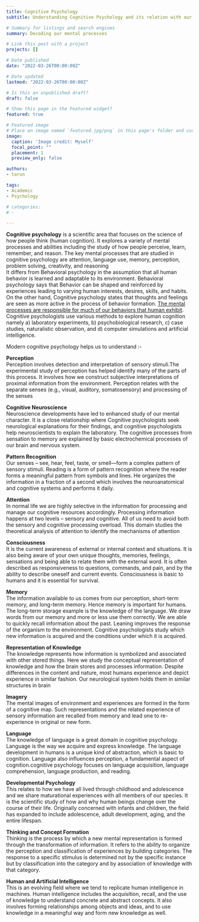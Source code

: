 ```yaml
---
title: Cognitive Psychology 
subtitle: Understanding Cognitive Psychology and its relation with our Daily lives

# Summary for listings and search engines
summary: Decoding our mental processes

# Link this post with a project
projects: []

# Date published
date: "2022-03-26T00:00:00Z"

# Date updated
lastmod: "2022-03-26T00:00:00Z"

# Is this an unpublished draft?
draft: false

# Show this page in the Featured widget?
featured: true

# Featured image
# Place an image named `featured.jpg/png` in this page's folder and customize its options here.
image:
  caption: 'Image credit: Myself'
  focal_point: ""
  placement: 1
  preview_only: false

authors:
- tarun

tags:
- Academic
- Psychology

# categories:
# - 

---
```

<b>Cognitive psychology</b> is a scientific area that focuses on the science of how people think (human cognition). It explores a variety of mental processes and abilities including the study of how people perceive, learn, remember, and reason. The key mental processes that are studied in cognitive psychology are attention, language use, memory, perception, problem solving, creativity, and reasoning <br>
It differs from Behavioral psychology in the assumption that all human behavior is learned and adaptable to its environment. Behavioral psychology says that Behavior can be shaped and reinforced by experiences leading to varying human interests, desires, skills, and habits.
On the other hand, Cognitive psychology states that thoughts and feelings are seen as more active in the process of behavior formation. <u>The mental processes are responsible for much of our behaviors that human exhibit</u>.
Cognitive psychologists use various methods to explore human cognition namely a) laboratory experiments, b) psychobiological research, c) case studies, naturalistic observation, and d) computer simulations and artificial intelligence.


Modern cognitive psychology helps us to understand :-

<b>Perception</b> <br>
Perception involves detection and interpretation of sensory stimuli.The experimental study of perception has helped identify many of the parts of this process. It involves how we construct subjective interpretations of proximal information from the environment. Perception relates with the separate senses (e.g., visual, auditory, somatosensory) and processing of the senses

<b>Cognitive Neuroscience</b><br>
Neuroscience developments have led to enhanced study of our mental character. It is a close relationship where Cognitive psychologists seek neurological explanations for their findings, and cognitive psychologists help neuroscientists to explain the laboratory. The cognitive processes from sensation to memory are explained by basic electrochemical processes of our brain and nervous system.

<b>Pattern Recognition</b> <br>
Our senses – see, hear, feel, taste, or smell—form a complex pattern of sensory stimuli. Reading is a form of pattern recognition where the reader forms a meaningful pattern from symbols and lines. He organizes the information in a fraction of a second which involves the neuroanatomical and cognitive systems and performs it daily.

<b>Attention</b> <br>
In normal life we are highly selective in the information for processing and manage our cognitive resources accordingly. Processing information happens at two levels – sensory and cognitive. All of us need to avoid both the sensory and cognitive processing overload. This domain studies the theoretical analysis of attention to identify the mechanisms of attention

<b>Consciousness</b><br>
It is the current awareness of external or internal context and situations. It is also being aware of your own unique thoughts, memories, feelings, sensations and being able to relate them with the external word. It is often described as responsiveness to questions, commands, and pain, and by the ability to describe oneself and current events. Consciousness is basic to humans and it is essential for survival.

<b>Memory</b> <br>
The information available to us comes from our perception, short-term memory, and long-term memory. Hence memory is important for humans. The long-term storage example is the knowledge of the language. We draw words from our memory and more or less use them correctly. We are able to quickly recall information about the past. Leaning improves the response of the organism to the environment. Cognitive psychologists study which new information is acquired and the conditions under which it is acquired. 

<b>Representation of Knowledge</b><br>
The knowledge represents how information is symbolized and associated with other stored things. Here we study the conceptual representation of knowledge and how the brain stores and processes information. Despite differences in the content and nature, most humans experience and depict experience in similar fashion. Our neurological system holds them in similar structures in brain

<b>Imagery</b><br>
The mental images of environment and experiences are formed in the form of a cognitive map. Such representations and the related experience of sensory information are recalled from memory and lead one to re-experience in original or new form.

<b>Language</b><br>
The knowledge of language is a great domain in cognitive psychology. Language is the way we acquire and express knowledge. The language development in humans is a unique kind of abstraction, which is basic to cognition. Language also influences perception, a fundamental aspect of cognition.cognitive psychology focuses on language acquisition, language comprehension, language production, and reading.

<b>Developmental Psychology</b><br>
This relates to how we have all lived through childhood and adolescence and we share maturational experiences with all members of our species.  It is the scientific study of how and why human beings change over the course of their life. Originally concerned with infants and children, the field has expanded to include adolescence, adult development, aging, and the entire lifespan.

<b>Thinking and Concept Formation</b> <br>
Thinking is the process by which a new mental representation is formed through the transformation of information. It refers to the ability to organize the perception and classification of experiences by building categories. The response to a specific stimulus is determined not by the specific instance but by classification into the category and by association of knowledge with that category.

<b>Human and Artificial Intelligence</b><br>
This is an evolving field where we tend to replicate human intelligence in machines. Human intelligence includes the acquisition, recall, and the use of knowledge to understand concrete and abstract concepts. It also involves forming relationships among objects and ideas, and to use knowledge in a meaningful way and form new knowledge as well.
